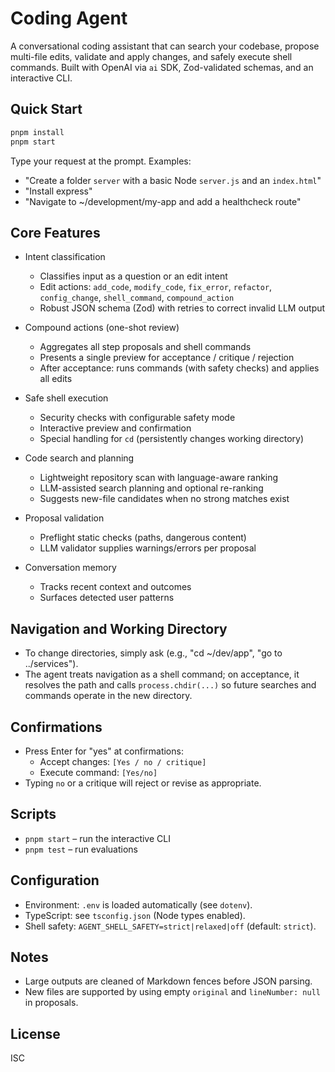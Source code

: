 # Coding Agent

A conversational coding assistant that can search your codebase, propose multi-file edits, validate and apply changes, and safely execute shell commands. Built with OpenAI via `ai` SDK, Zod-validated schemas, and an interactive CLI.

## Quick Start

```bash
pnpm install
pnpm start
```

Type your request at the prompt. Examples:

- "Create a folder `server` with a basic Node `server.js` and an `index.html`"
- "Install express"
- "Navigate to ~/development/my-app and add a healthcheck route"

## Core Features

- Intent classification

  - Classifies input as a question or an edit intent
  - Edit actions: `add_code`, `modify_code`, `fix_error`, `refactor`, `config_change`, `shell_command`, `compound_action`
  - Robust JSON schema (Zod) with retries to correct invalid LLM output

- Compound actions (one-shot review)

  - Aggregates all step proposals and shell commands
  - Presents a single preview for acceptance / critique / rejection
  - After acceptance: runs commands (with safety checks) and applies all edits

- Safe shell execution

  - Security checks with configurable safety mode
  - Interactive preview and confirmation
  - Special handling for `cd` (persistently changes working directory)

- Code search and planning

  - Lightweight repository scan with language-aware ranking
  - LLM-assisted search planning and optional re-ranking
  - Suggests new-file candidates when no strong matches exist

- Proposal validation

  - Preflight static checks (paths, dangerous content)
  - LLM validator supplies warnings/errors per proposal

- Conversation memory
  - Tracks recent context and outcomes
  - Surfaces detected user patterns

## Navigation and Working Directory

- To change directories, simply ask (e.g., "cd ~/dev/app", "go to ../services").
- The agent treats navigation as a shell command; on acceptance, it resolves the path and calls `process.chdir(...)` so future searches and commands operate in the new directory.

## Confirmations

- Press Enter for "yes" at confirmations:
  - Accept changes: `[Yes / no / critique]`
  - Execute command: `[Yes/no]`
- Typing `no` or a critique will reject or revise as appropriate.

## Scripts

- `pnpm start` – run the interactive CLI
- `pnpm test` – run evaluations

## Configuration

- Environment: `.env` is loaded automatically (see `dotenv`).
- TypeScript: see `tsconfig.json` (Node types enabled).
- Shell safety: `AGENT_SHELL_SAFETY=strict|relaxed|off` (default: `strict`).

## Notes

- Large outputs are cleaned of Markdown fences before JSON parsing.
- New files are supported by using empty `original` and `lineNumber: null` in proposals.

## License

ISC
